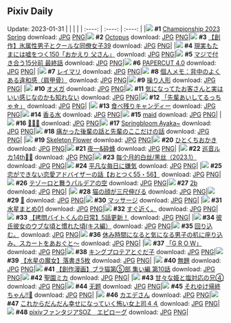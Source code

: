 ## Pixiv Daily
Update: 2023-01-31
|      |      |      |
| :----: | :----: | :----: |
|![](https://pixiv.microyu.workers.dev/c/240x480/img-master/img/2023/01/29/00/00/21/104891138_p0_master1200.jpg) **#1** [Championship 2023 Spring](https://www.pixiv.net/artworks/104891138) download: [JPG](https://pixiv.microyu.workers.dev/img-original/img/2023/01/29/00/00/21/104891138_p0.jpg) [PNG](https://pixiv.microyu.workers.dev/img-original/img/2023/01/29/00/00/21/104891138_p0.png)|![](https://pixiv.microyu.workers.dev/c/240x480/img-master/img/2023/01/29/01/34/33/104893775_p0_master1200.jpg) **#2** [Octopus](https://www.pixiv.net/artworks/104893775) download: [JPG](https://pixiv.microyu.workers.dev/img-original/img/2023/01/29/01/34/33/104893775_p0.jpg) [PNG](https://pixiv.microyu.workers.dev/img-original/img/2023/01/29/01/34/33/104893775_p0.png)|![](https://pixiv.microyu.workers.dev/c/240x480/img-master/img/2023/01/29/00/04/20/104891551_p0_master1200.jpg) **#3** [【創作】氷属性男子とクールな同僚女子39](https://www.pixiv.net/artworks/104891551) download: [JPG](https://pixiv.microyu.workers.dev/img-original/img/2023/01/29/00/04/20/104891551_p0.jpg) [PNG](https://pixiv.microyu.workers.dev/img-original/img/2023/01/29/00/04/20/104891551_p0.png)|
|![](https://pixiv.microyu.workers.dev/c/240x480/img-master/img/2023/01/29/18/00/21/104910763_p0_master1200.jpg) **#4** [現実もたまには嘘をつく150「おかえり 父さん」](https://www.pixiv.net/artworks/104910763) download: [JPG](https://pixiv.microyu.workers.dev/img-original/img/2023/01/29/18/00/21/104910763_p0.jpg) [PNG](https://pixiv.microyu.workers.dev/img-original/img/2023/01/29/18/00/21/104910763_p0.png)|![](https://pixiv.microyu.workers.dev/c/240x480/img-master/img/2023/01/30/00/03/03/104923437_p0_master1200.jpg) **#5** [マジで付き合う15分前 最終話](https://www.pixiv.net/artworks/104923437) download: [JPG](https://pixiv.microyu.workers.dev/img-original/img/2023/01/30/00/03/03/104923437_p0.jpg) [PNG](https://pixiv.microyu.workers.dev/img-original/img/2023/01/30/00/03/03/104923437_p0.png)|![](https://pixiv.microyu.workers.dev/c/240x480/img-master/img/2023/01/30/00/01/17/104923272_p0_master1200.jpg) **#6** [PAPERCUT 4.0](https://www.pixiv.net/artworks/104923272) download: [JPG](https://pixiv.microyu.workers.dev/img-original/img/2023/01/30/00/01/17/104923272_p0.jpg) [PNG](https://pixiv.microyu.workers.dev/img-original/img/2023/01/30/00/01/17/104923272_p0.png)|
|![](https://pixiv.microyu.workers.dev/c/240x480/img-master/img/2023/01/30/00/01/44/104923326_p0_master1200.jpg) **#7** [レイマリ](https://www.pixiv.net/artworks/104923326) download: [JPG](https://pixiv.microyu.workers.dev/img-original/img/2023/01/30/00/01/44/104923326_p0.jpg) [PNG](https://pixiv.microyu.workers.dev/img-original/img/2023/01/30/00/01/44/104923326_p0.png)|![](https://pixiv.microyu.workers.dev/c/240x480/img-master/img/2023/01/30/07/00/07/104930101_p0_master1200.jpg) **#8** [個人メモ：背中のよくある違和感（肩甲骨）](https://www.pixiv.net/artworks/104930101) download: [JPG](https://pixiv.microyu.workers.dev/img-original/img/2023/01/30/07/00/07/104930101_p0.jpg) [PNG](https://pixiv.microyu.workers.dev/img-original/img/2023/01/30/07/00/07/104930101_p0.png)|![](https://pixiv.microyu.workers.dev/c/240x480/img-master/img/2023/01/29/00/01/13/104891298_p0_master1200.jpg) **#9** [操り人形](https://www.pixiv.net/artworks/104891298) download: [JPG](https://pixiv.microyu.workers.dev/img-original/img/2023/01/29/00/01/13/104891298_p0.jpg) [PNG](https://pixiv.microyu.workers.dev/img-original/img/2023/01/29/00/01/13/104891298_p0.png)|
|![](https://pixiv.microyu.workers.dev/c/240x480/img-master/img/2023/01/29/00/00/39/104891206_p0_master1200.jpg) **#10** [オメガ](https://www.pixiv.net/artworks/104891206) download: [JPG](https://pixiv.microyu.workers.dev/img-original/img/2023/01/29/00/00/39/104891206_p0.jpg) [PNG](https://pixiv.microyu.workers.dev/img-original/img/2023/01/29/00/00/39/104891206_p0.png)|![](https://pixiv.microyu.workers.dev/c/240x480/img-master/img/2023/01/29/00/02/07/104891399_p0_master1200.jpg) **#11** [気になってたお客さんと実はいい感じなのかも知れない](https://www.pixiv.net/artworks/104891399) download: [JPG](https://pixiv.microyu.workers.dev/img-original/img/2023/01/29/00/02/07/104891399_p0.jpg) [PNG](https://pixiv.microyu.workers.dev/img-original/img/2023/01/29/00/02/07/104891399_p0.png)|![](https://pixiv.microyu.workers.dev/c/240x480/img-master/img/2023/01/30/08/06/13/104930884_p0_master1200.jpg) **#12** [「先輩あいしてるっちゃ☆」](https://www.pixiv.net/artworks/104930884) download: [JPG](https://pixiv.microyu.workers.dev/img-original/img/2023/01/30/08/06/13/104930884_p0.jpg) [PNG](https://pixiv.microyu.workers.dev/img-original/img/2023/01/30/08/06/13/104930884_p0.png)|
|![](https://pixiv.microyu.workers.dev/c/240x480/img-master/img/2023/01/29/20/30/01/104915344_p0_master1200.jpg) **#13** [食べ残りキャンディー](https://www.pixiv.net/artworks/104915344) download: [JPG](https://pixiv.microyu.workers.dev/img-original/img/2023/01/29/20/30/01/104915344_p0.jpg) [PNG](https://pixiv.microyu.workers.dev/img-original/img/2023/01/29/20/30/01/104915344_p0.png)|![](https://pixiv.microyu.workers.dev/c/240x480/img-master/img/2023/01/30/00/01/35/104923307_p0_master1200.jpg) **#14** [香る水](https://www.pixiv.net/artworks/104923307) download: [JPG](https://pixiv.microyu.workers.dev/img-original/img/2023/01/30/00/01/35/104923307_p0.jpg) [PNG](https://pixiv.microyu.workers.dev/img-original/img/2023/01/30/00/01/35/104923307_p0.png)|![](https://pixiv.microyu.workers.dev/c/240x480/img-master/img/2023/01/29/01/38/37/104894208_p0_master1200.jpg) **#15** [maid](https://www.pixiv.net/artworks/104894208) download: [JPG](https://pixiv.microyu.workers.dev/img-original/img/2023/01/29/01/38/37/104894208_p0.jpg) [PNG](https://pixiv.microyu.workers.dev/img-original/img/2023/01/29/01/38/37/104894208_p0.png)|
|![](https://pixiv.microyu.workers.dev/c/240x480/img-master/img/2023/01/29/00/00/27/104891168_p0_master1200.jpg) **#16** [💜🍎💜](https://www.pixiv.net/artworks/104891168) download: [JPG](https://pixiv.microyu.workers.dev/img-original/img/2023/01/29/00/00/27/104891168_p0.jpg) [PNG](https://pixiv.microyu.workers.dev/img-original/img/2023/01/29/00/00/27/104891168_p0.png)|![](https://pixiv.microyu.workers.dev/c/240x480/img-master/img/2023/01/29/00/03/59/104891526_p0_master1200.jpg) **#17** [Springbloom Ayaka~](https://www.pixiv.net/artworks/104891526) download: [JPG](https://pixiv.microyu.workers.dev/img-original/img/2023/01/29/00/03/59/104891526_p0.jpg) [PNG](https://pixiv.microyu.workers.dev/img-original/img/2023/01/29/00/03/59/104891526_p0.png)|![](https://pixiv.microyu.workers.dev/c/240x480/img-master/img/2023/01/29/00/03/52/104891513_p0_master1200.jpg) **#18** [痛かった後輩の話と先輩のここだけの話](https://www.pixiv.net/artworks/104891513) download: [JPG](https://pixiv.microyu.workers.dev/img-original/img/2023/01/29/00/03/52/104891513_p0.jpg) [PNG](https://pixiv.microyu.workers.dev/img-original/img/2023/01/29/00/03/52/104891513_p0.png)|
|![](https://pixiv.microyu.workers.dev/c/240x480/img-master/img/2023/01/30/03/34/00/104928199_p0_master1200.jpg) **#19** [Skeleton Flower](https://www.pixiv.net/artworks/104928199) download: [JPG](https://pixiv.microyu.workers.dev/img-original/img/2023/01/30/03/34/00/104928199_p0.jpg) [PNG](https://pixiv.microyu.workers.dev/img-original/img/2023/01/30/03/34/00/104928199_p0.png)|![](https://pixiv.microyu.workers.dev/c/240x480/img-master/img/2023/01/30/20/30/01/104943012_p0_master1200.jpg) **#20** [ひとくちおかき](https://www.pixiv.net/artworks/104943012) download: [JPG](https://pixiv.microyu.workers.dev/img-original/img/2023/01/30/20/30/01/104943012_p0.jpg) [PNG](https://pixiv.microyu.workers.dev/img-original/img/2023/01/30/20/30/01/104943012_p0.png)|![](https://pixiv.microyu.workers.dev/c/240x480/img-master/img/2023/01/29/00/00/23/104891148_p0_master1200.jpg) **#21** [夜一&砕蜂](https://www.pixiv.net/artworks/104891148) download: [JPG](https://pixiv.microyu.workers.dev/img-original/img/2023/01/29/00/00/23/104891148_p0.jpg) [PNG](https://pixiv.microyu.workers.dev/img-original/img/2023/01/29/00/00/23/104891148_p0.png)|
|![](https://pixiv.microyu.workers.dev/c/240x480/img-master/img/2023/01/30/00/00/02/104923035_p0_master1200.jpg) **#22** [巡音ルカ14th🎂🎉](https://www.pixiv.net/artworks/104923035) download: [JPG](https://pixiv.microyu.workers.dev/img-original/img/2023/01/30/00/00/02/104923035_p0.jpg) [PNG](https://pixiv.microyu.workers.dev/img-original/img/2023/01/30/00/00/02/104923035_p0.png)|![](https://pixiv.microyu.workers.dev/c/240x480/img-master/img/2023/01/29/23/11/45/104921318_p0_master1200.jpg) **#23** [每个月的白丝/黑丝（2023.1）](https://www.pixiv.net/artworks/104921318) download: [JPG](https://pixiv.microyu.workers.dev/img-original/img/2023/01/29/23/11/45/104921318_p0.jpg) [PNG](https://pixiv.microyu.workers.dev/img-original/img/2023/01/29/23/11/45/104921318_p0.png)|![](https://pixiv.microyu.workers.dev/c/240x480/img-master/img/2023/01/29/00/03/11/104891469_p0_master1200.jpg) **#24** [平凡な毎日に嫌気](https://www.pixiv.net/artworks/104891469) download: [JPG](https://pixiv.microyu.workers.dev/img-original/img/2023/01/29/00/03/11/104891469_p0.jpg) [PNG](https://pixiv.microyu.workers.dev/img-original/img/2023/01/29/00/03/11/104891469_p0.png)|
|![](https://pixiv.microyu.workers.dev/c/240x480/img-master/img/2023/01/30/11/30/10/104933167_p0_master1200.jpg) **#25** [恋ができない恋愛アドバイザーの話【おとつく55・56】](https://www.pixiv.net/artworks/104933167) download: [JPG](https://pixiv.microyu.workers.dev/img-original/img/2023/01/30/11/30/10/104933167_p0.jpg) [PNG](https://pixiv.microyu.workers.dev/img-original/img/2023/01/30/11/30/10/104933167_p0.png)|![](https://pixiv.microyu.workers.dev/c/240x480/img-master/img/2023/01/29/23/48/08/104922617_p0_master1200.jpg) **#26** [テゾーロと舞うパルデアの空](https://www.pixiv.net/artworks/104922617) download: [JPG](https://pixiv.microyu.workers.dev/img-original/img/2023/01/29/23/48/08/104922617_p0.jpg) [PNG](https://pixiv.microyu.workers.dev/img-original/img/2023/01/29/23/48/08/104922617_p0.png)|![](https://pixiv.microyu.workers.dev/c/240x480/img-master/img/2023/01/30/16/27/18/104937574_p0_master1200.jpg) **#27** [2b](https://www.pixiv.net/artworks/104937574) download: [JPG](https://pixiv.microyu.workers.dev/img-original/img/2023/01/30/16/27/18/104937574_p0.jpg) [PNG](https://pixiv.microyu.workers.dev/img-original/img/2023/01/30/16/27/18/104937574_p0.png)|
|![](https://pixiv.microyu.workers.dev/c/240x480/img-master/img/2023/01/30/07/19/13/104930299_p0_master1200.jpg) **#28** [猫の顔が三尺伸びる](https://www.pixiv.net/artworks/104930299) download: [JPG](https://pixiv.microyu.workers.dev/img-original/img/2023/01/30/07/19/13/104930299_p0.jpg) [PNG](https://pixiv.microyu.workers.dev/img-original/img/2023/01/30/07/19/13/104930299_p0.png)|![](https://pixiv.microyu.workers.dev/c/240x480/img-master/img/2023/01/30/04/11/43/104928618_p0_master1200.jpg) **#29** [🦋](https://www.pixiv.net/artworks/104928618) download: [JPG](https://pixiv.microyu.workers.dev/img-original/img/2023/01/30/04/11/43/104928618_p0.jpg) [PNG](https://pixiv.microyu.workers.dev/img-original/img/2023/01/30/04/11/43/104928618_p0.png)|![](https://pixiv.microyu.workers.dev/c/240x480/img-master/img/2023/01/29/19/39/05/104913663_p0_master1200.jpg) **#30** [マッサージ](https://www.pixiv.net/artworks/104913663) download: [JPG](https://pixiv.microyu.workers.dev/img-original/img/2023/01/29/19/39/05/104913663_p0.jpg) [PNG](https://pixiv.microyu.workers.dev/img-original/img/2023/01/29/19/39/05/104913663_p0.png)|
|![](https://pixiv.microyu.workers.dev/c/240x480/img-master/img/2023/01/29/20/29/08/104915314_p0_master1200.jpg) **#31** [水星まとめ01](https://www.pixiv.net/artworks/104915314) download: [JPG](https://pixiv.microyu.workers.dev/img-original/img/2023/01/29/20/29/08/104915314_p0.jpg) [PNG](https://pixiv.microyu.workers.dev/img-original/img/2023/01/29/20/29/08/104915314_p0.png)|![](https://pixiv.microyu.workers.dev/c/240x480/img-master/img/2023/01/29/15/59/14/104907663_p0_master1200.jpg) **#32** [すぐ近く。](https://www.pixiv.net/artworks/104907663) download: [JPG](https://pixiv.microyu.workers.dev/img-original/img/2023/01/29/15/59/14/104907663_p0.jpg) [PNG](https://pixiv.microyu.workers.dev/img-original/img/2023/01/29/15/59/14/104907663_p0.png)|![](https://pixiv.microyu.workers.dev/c/240x480/img-master/img/2023/01/29/12/00/16/104902665_p0_master1200.jpg) **#33** [【拷問バイトくんの日常】5話更新！](https://www.pixiv.net/artworks/104902665) download: [JPG](https://pixiv.microyu.workers.dev/img-original/img/2023/01/29/12/00/16/104902665_p0.jpg) [PNG](https://pixiv.microyu.workers.dev/img-original/img/2023/01/29/12/00/16/104902665_p0.png)|
|![](https://pixiv.microyu.workers.dev/c/240x480/img-master/img/2023/01/29/17/03/45/104909237_p0_master1200.jpg) **#34** [彼氏彼女のウブな頃と慣れた頃(キス編）](https://www.pixiv.net/artworks/104909237) download: [JPG](https://pixiv.microyu.workers.dev/img-original/img/2023/01/29/17/03/45/104909237_p0.jpg) [PNG](https://pixiv.microyu.workers.dev/img-original/img/2023/01/29/17/03/45/104909237_p0.png)|![](https://pixiv.microyu.workers.dev/c/240x480/img-master/img/2023/01/30/00/07/44/104923649_p0_master1200.jpg) **#35** [回り込む。](https://www.pixiv.net/artworks/104923649) download: [JPG](https://pixiv.microyu.workers.dev/img-original/img/2023/01/30/00/07/44/104923649_p0.jpg) [PNG](https://pixiv.microyu.workers.dev/img-original/img/2023/01/30/00/07/44/104923649_p0.png)|![](https://pixiv.microyu.workers.dev/c/240x480/img-master/img/2023/01/29/09/00/04/104899641_p0_master1200.jpg) **#36** [休み時間になると気になる男子の机に座り込み、スカートをあおぐと～](https://www.pixiv.net/artworks/104899641) download: [JPG](https://pixiv.microyu.workers.dev/img-original/img/2023/01/29/09/00/04/104899641_p0.jpg) [PNG](https://pixiv.microyu.workers.dev/img-original/img/2023/01/29/09/00/04/104899641_p0.png)|
|![](https://pixiv.microyu.workers.dev/c/240x480/img-master/img/2023/01/29/18/47/16/104912095_p0_master1200.jpg) **#37** [「G R O W」](https://www.pixiv.net/artworks/104912095) download: [JPG](https://pixiv.microyu.workers.dev/img-original/img/2023/01/29/18/47/16/104912095_p0.jpg) [PNG](https://pixiv.microyu.workers.dev/img-original/img/2023/01/29/18/47/16/104912095_p0.png)|![](https://pixiv.microyu.workers.dev/c/240x480/img-master/img/2023/01/29/00/26/28/104892285_p0_master1200.jpg) **#38** [キングプロテアとぐだ子](https://www.pixiv.net/artworks/104892285) download: [JPG](https://pixiv.microyu.workers.dev/img-original/img/2023/01/29/00/26/28/104892285_p0.jpg) [PNG](https://pixiv.microyu.workers.dev/img-original/img/2023/01/29/00/26/28/104892285_p0.png)|![](https://pixiv.microyu.workers.dev/c/240x480/img-master/img/2023/01/29/23/35/01/104922161_p0_master1200.jpg) **#39** [【水星の魔女】落書き5枚](https://www.pixiv.net/artworks/104922161) download: [JPG](https://pixiv.microyu.workers.dev/img-original/img/2023/01/29/23/35/01/104922161_p0.jpg) [PNG](https://pixiv.microyu.workers.dev/img-original/img/2023/01/29/23/35/01/104922161_p0.png)|
|![](https://pixiv.microyu.workers.dev/c/240x480/img-master/img/2023/01/30/22/26/43/104946724_p0_master1200.jpg) **#40** [無題](https://www.pixiv.net/artworks/104946724) download: [JPG](https://pixiv.microyu.workers.dev/img-original/img/2023/01/30/22/26/43/104946724_p0.jpg) [PNG](https://pixiv.microyu.workers.dev/img-original/img/2023/01/30/22/26/43/104946724_p0.png)|![](https://pixiv.microyu.workers.dev/c/240x480/img-master/img/2023/01/30/19/00/12/104940636_p0_master1200.jpg) **#41** [【創作漫画】ブラ猫第⑤部 集い編 第10話](https://www.pixiv.net/artworks/104940636) download: [JPG](https://pixiv.microyu.workers.dev/img-original/img/2023/01/30/19/00/12/104940636_p0.jpg) [PNG](https://pixiv.microyu.workers.dev/img-original/img/2023/01/30/19/00/12/104940636_p0.png)|![](https://pixiv.microyu.workers.dev/c/240x480/img-master/img/2023/01/30/17/47/48/104938946_p0_master1200.jpg) **#42** [聖園ミカ](https://www.pixiv.net/artworks/104938946) download: [JPG](https://pixiv.microyu.workers.dev/img-original/img/2023/01/30/17/47/48/104938946_p0.jpg) [PNG](https://pixiv.microyu.workers.dev/img-original/img/2023/01/30/17/47/48/104938946_p0.png)|
|![](https://pixiv.microyu.workers.dev/c/240x480/img-master/img/2023/01/30/00/02/23/104923387_p0_master1200.jpg) **#43** [甘々な姫と塩対応の兄④](https://www.pixiv.net/artworks/104923387) download: [JPG](https://pixiv.microyu.workers.dev/img-original/img/2023/01/30/00/02/23/104923387_p0.jpg) [PNG](https://pixiv.microyu.workers.dev/img-original/img/2023/01/30/00/02/23/104923387_p0.png)|![](https://pixiv.microyu.workers.dev/c/240x480/img-master/img/2023/01/30/21/48/13/104945470_p0_master1200.jpg) **#44** [无题](https://www.pixiv.net/artworks/104945470) download: [JPG](https://pixiv.microyu.workers.dev/img-original/img/2023/01/30/21/48/13/104945470_p0.jpg) [PNG](https://pixiv.microyu.workers.dev/img-original/img/2023/01/30/21/48/13/104945470_p0.png)|![](https://pixiv.microyu.workers.dev/c/240x480/img-master/img/2023/01/29/08/44/20/104899427_p0_master1200.jpg) **#45** [それゆけ帰終ちゃん‼️🔔](https://www.pixiv.net/artworks/104899427) download: [JPG](https://pixiv.microyu.workers.dev/img-original/img/2023/01/29/08/44/20/104899427_p0.jpg) [PNG](https://pixiv.microyu.workers.dev/img-original/img/2023/01/29/08/44/20/104899427_p0.png)|
|![](https://pixiv.microyu.workers.dev/c/240x480/img-master/img/2023/01/29/10/46/19/104901314_p0_master1200.jpg) **#46** [カエデさん](https://www.pixiv.net/artworks/104901314) download: [JPG](https://pixiv.microyu.workers.dev/img-original/img/2023/01/29/10/46/19/104901314_p0.jpg) [PNG](https://pixiv.microyu.workers.dev/img-original/img/2023/01/29/10/46/19/104901314_p0.png)|![](https://pixiv.microyu.workers.dev/c/240x480/img-master/img/2023/01/30/17/43/11/104938686_p0_master1200.jpg) **#47** [これからだんだん幸せになっていく怖い女上司４４](https://www.pixiv.net/artworks/104938686) download: [JPG](https://pixiv.microyu.workers.dev/img-original/img/2023/01/30/17/43/11/104938686_p0.jpg) [PNG](https://pixiv.microyu.workers.dev/img-original/img/2023/01/30/17/43/11/104938686_p0.png)|![](https://pixiv.microyu.workers.dev/c/240x480/img-master/img/2023/01/29/22/29/51/104919719_p0_master1200.jpg) **#48** [pixivファンタジアSOZ　エピローグ](https://www.pixiv.net/artworks/104919719) download: [JPG](https://pixiv.microyu.workers.dev/img-original/img/2023/01/29/22/29/51/104919719_p0.jpg) [PNG](https://pixiv.microyu.workers.dev/img-original/img/2023/01/29/22/29/51/104919719_p0.png)|
